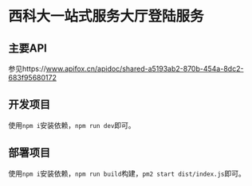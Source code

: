 # 西科大一站式服务大厅登陆服务

## 主要API

参见https://www.apifox.cn/apidoc/shared-a5193ab2-870b-454a-8dc2-683f95680172

## 开发项目

使用`npm i`安装依赖，`npm run dev`即可。

## 部署项目

使用`npm i`安装依赖，`npm run build`构建，`pm2 start dist/index.js`即可。